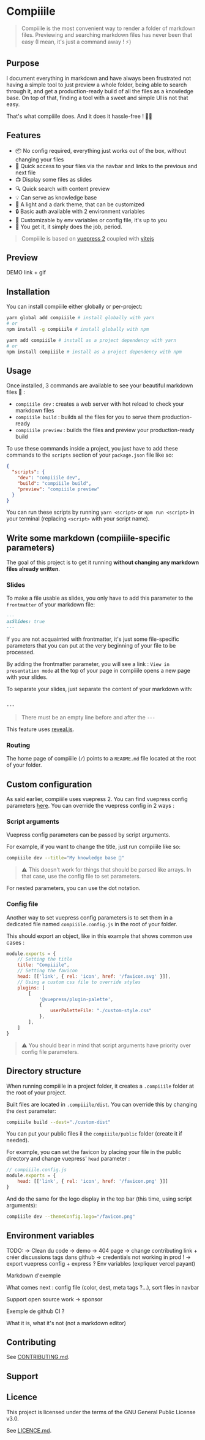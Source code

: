 # Compiiile

> Compiiile is the most convenient way to render a folder of markdown files. Previewing and searching markdown files
has never been that easy (I mean, it's just a command away ! :zap:)

## Purpose

I document everything in markdown and have always been frustrated not having a simple tool to just preview a whole
folder, being able to search through it, and get a production-ready build of all the files as a knowledge base. On
top of that, finding a tool with a sweet and simple UI is not that easy.

That's what compiiile does. And it does it hassle-free ! :ok_woman:

## Features

- 📦 No config required, everything just works out of the box, without changing your files
- :link: Quick access to your files via the navbar and links to the previous and next file
- :tv: Display some files as slides
- :mag: Quick search with content preview
- :bulb: Can serve as knowledge base
- :rainbow: A light and a dark theme, that can be customized
- :lock: Basic auth available with 2 environment variables
- :wrench: Customizable by env variables or config file, it's up to you
- :star2: You get it, it simply does the job, period.

> Compiiile is based on [vuepress 2](https://github.com/vuepress/vuepress-next) coupled with [vitejs](https://github.com/vitejs/vite)

## Preview

DEMO link + gif

## Installation

You can install compiiile either globally or per-project:

```bash
yarn global add compiiile # install globally with yarn
# or
npm install -g compiiile # install globally with npm

yarn add compiiile # install as a project dependency with yarn
# or
npm install compiiile # install as a project dependency with npm
```

## Usage

Once installed, 3 commands are available to see your beautiful markdown files :eyes: :

- `compiiile dev` : creates a web server with hot reload to check your markdown files
- `compiiile build` : builds all the files for you to serve them production-ready
- `compiiile preview` : builds the files and preview your production-ready build

To use these commands inside a project, you just have to add these commands to the `scripts` section of your
`package.json` file like so:

```json
{
  "scripts": {
    "dev": "compiiile dev",
    "build": "compiiile build",
    "preview": "compiiile preview"
  }
}
```

You can run these scripts by running `yarn <script>` or `npm run <script>` in your terminal (replacing `<script>`
with your script name).

## Write some markdown (compiiile-specific parameters)

The goal of this project is to get it running **without changing any markdown files already written**.

### Slides

To make a file usable as slides, you only have to add this parameter to the `frontmatter` of your markdown
file:

```md
---
asSlides: true
---
```

If you are not acquainted with frontmatter, it's just some file-specific parameters that you can put at the very
beginning of your file to be processed.

By adding the frontmatter parameter, you will see a link : `View in presentation mode` at the top of your page in
compiiile opens a new page with your slides.

To separate your slides, just separate the content of your markdown with:
```md

---

```

> There must be an empty line before and after the `---`

This feature uses [reveal.js](https://revealjs.com/).

### Routing

The home page of compiiile (`/`) points to a `README.md` file located at the root of your folder.

## Custom configuration

As said earlier, compiiile uses vuepress 2.
You can find vuepress config parameters [here](https://v2.vuepress.vuejs.org/reference/config.html).
You can override the vuepress config in 2 ways :

### Script arguments

Vuepress config parameters can be passed by script arguments.

For example, if you want to change the title, just run compiiile like so:

```bash
compiiile dev --title="My knowledge base 🚀"
```

> ⚠️ This doesn't work for things that should be parsed like arrays. In that case, use the config file to set
parameters.

For nested parameters, you can use the dot notation.

### Config file

Another way to set vuepress config parameters is to set them in a dedicated file named `compiiile.config.js` in the
root of your folder.

This should export an object, like in this example that shows common use cases :

```js
module.exports = {
    // Setting the title
    title: "Compiiile",
    // Setting the favicon
    head: [['link', { rel: 'icon', href: '/favicon.svg' }]],
    // Using a custom css file to override styles
    plugins: [
        [
            '@vuepress/plugin-palette',
            {
                userPaletteFile: "./custom-style.css"
            },
        ],
    ]
}
```

> ⚠️ You should bear in mind that script arguments have priority over config file parameters.

## Directory structure

When running compiiile in a project folder, it creates a `.compiiile` folder at the root of your project.

Built files are located in `.compiiile/dist`. You can override this by changing the `dest` parameter:

```bash
compiiile build --dest="./custom-dist"
```

You can put your public files il the `compiiile/public` folder (create it if needed).

For example, you can set the favicon by placing your file in the public directory and change vuepress' `head`
parameter :

```js
// compiiile.config.js
module.exports = {
    head: [['link', { rel: 'icon', href: '/favicon.png' }]]
}
```

And do the same for the logo display in the top bar (this time, using script arguments):

```bash
compiiile dev --themeConfig.logo="/favicon.png"
```

## Environment variables

TODO:
-> Clean du code
-> demo
-> 404 page
-> change contributing link + créer discussions tags dans github
-> credentials not working in prod !
-> export vuepress config + express ?
Env variables (expliquer vercel payant)


Markdown d'exemple

What comes next : config file (color, dest, meta tags ?...), sort files in navbar

Support open source work -> sponsor

Exemple de github CI ?

What it is, what it's not (not a markdown editor)

## Contributing

See [CONTRIBUTING.md](./CONTRIBUTING.md).

## Support

## Licence

This project is licensed under the terms of the GNU General Public License v3.0.

See [LICENCE.md](./LICENSE.md).
